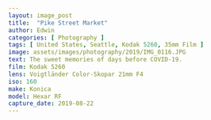 ```yaml
---
layout: image_post
title:  "Pike Street Market"
author: Edwin
categories: [ Photography ]
tags: [ United States, Seattle, Kodak 5260, 35mm Film ]
image: assets/images/photography/2019/IMG_0116.JPG
text: The sweet memories of days before COVID-19.
film: Kodak 5260
lens: Voigtländer Color-Skopar 21mm F4
iso: 160
make: Konica
model: Hexar RF
capture_date: 2019-08-22
---
```


